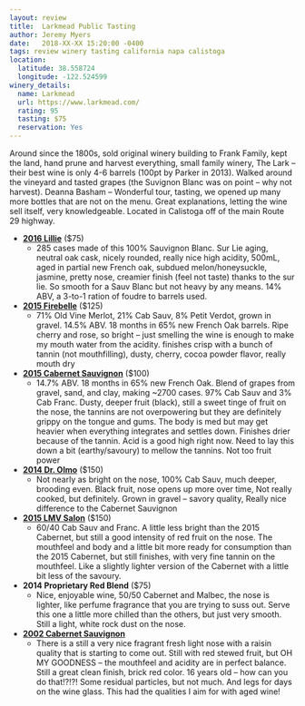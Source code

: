 ```yaml
---
layout: review
title:  Larkmead Public Tasting
author: Jeremy Myers
date:   2018-XX-XX 15:20:00 -0400
tags: review winery tasting california napa calistoga
location:
  latitude: 38.558724
  longitude: -122.524599
winery_details:
  name: Larkmead
  url: https://www.larkmead.com/
  rating: 95
  tasting: $75
  reservation: Yes
---
```

Around since the 1800s, sold original winery building to Frank Family, kept the land, hand prune and harvest everything, small family winery, The Lark – their best wine is only 4-6 barrels (100pt by Parker in 2013).  Walked around the vineyard and tasted grapes (the Suvignon Blanc was on point – why not harvest).  Deanna Basham – Wonderful tour, tasting, we opened up many more bottles that are not on the menu.  Great explanations, letting the wine sell itself, very knowledgeable.  Located in Calistoga off of the main Route 29 highway.  

* [**2016 Lillie**](https://www.larkmead.com/wine/lillie) ($75)
  * 285 cases made of this 100% Sauvignon Blanc.  Sur Lie aging, neutral oak cask, nicely rounded, really nice high acidity, 500mL, aged in partial new French oak, subdued melon/honeysuckle, jasmine, pretty nose, creamier finish (feel not taste) thanks to the sur lie.  So smooth for a Sauv Blanc but not heavy by any means.  14% ABV, a 3-to-1 ration of foudre to barrels used.  
* [**2015 Firebelle**](https://www.larkmead.com/wine/firebelle) ($125)
  * 71% Old Vine Merlot, 21% Cab Sauv, 8% Petit Verdot, grown in gravel.  14.5% ABV.  18 months in 65% new French Oak barrels.  Ripe cherry and rose, so bright – just smelling the wine is enough to make my mouth water from the acidity.  finishes crisp with a bunch of tannin (not mouthfilling), dusty, cherry, cocoa powder flavor, really mouth dry
* [**2015 Cabernet Sauvignon**](https://www.larkmead.com/wine/cabernet-sauvignon) ($100)
  * 14.7% ABV.  18 months in 65% new French Oak.  Blend of grapes from gravel, sand, and clay, making ~2700 cases.  97% Cab Sauv and 3% Cab Franc.  Dusty, deeper fruit (black), still a sweet tinge of fruit on the nose, the tannins are not overpowering but they are definitely grippy on the tongue and gums.  The body is med but may get heavier when everything integrates and settles down.  Finishes drier because of the tannin.  Acid is a good high right now.  Need to lay this down a bit (earthy/savoury) to mellow the tannins.  Not too fruit power
* [**2014 Dr. Olmo**](https://www.larkmead.com/wine/dr-olmo) ($150)
  * Not nearly as bright on the nose, 100% Cab Sauv, much deeper, brooding even.  Black fruit, nose opens up more over time, Not really cooked, but definitely.  Grown in gravel – savory quality, Really nice difference to the Cabernet Sauvignon
* [**2015 LMV Salon**](https://www.larkmead.com/wine/lmv-salon) ($150)
  * 60/40 Cab Sauv and Franc.  A little less bright than the 2015 Cabernet, but still a good intensity of red fruit on the nose.  The mouthfeel and body and a little bit more ready for consumption than the 2015 Cabernet, but still finishes, with very fine tannin on the mouthfeel.  Like a slightly lighter version of the Cabernet with a little bit less of the savoury.
* **2014 Proprietary Red Blend** ($75)
  * Nice, enjoyable wine, 50/50 Cabernet and Malbec, the nose is lighter, like perfume fragrance that you are trying to suss out.  Serve this one a little more chilled than the others, but just very smooth.  Still a light, white rock dust on the nose.
* [**2002 Cabernet Sauvignon**](https://www.larkmead.com/wine/cabernet-sauvignon)
  * There is a still a very nice fragrant fresh light nose with a raisin quality that is starting to come out.  Still with red stewed fruit, but OH MY GOODNESS – the mouthfeel and acidity are in perfect balance.  Still a great clean finish, brick red color.  16 years old – how can you do that!?!?!  Some residual particles, but not much.  And legs for days on the wine glass.  This had the qualities I aim for with aged wine!


